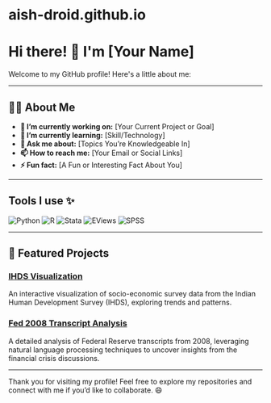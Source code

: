 # aish-droid.github.io
# Hi there! 👋 I'm [Your Name]

Welcome to my GitHub profile! Here's a little about me:

---

## 👨‍💻 About Me
- **🔭 I’m currently working on:** [Your Current Project or Goal]
- **🌱 I’m currently learning:** [Skill/Technology]
- **💬 Ask me about:** [Topics You’re Knowledgeable In]
- **📫 How to reach me:** [Your Email or Social Links]
- **⚡ Fun fact:** [A Fun or Interesting Fact About You]

---
## Tools I use ✨
![Python](https://img.shields.io/badge/Python-3776AB?style=for-the-badge&logo=python&logoColor=white)
![R](https://img.shields.io/badge/R-276DC3?style=for-the-badge&logo=r&logoColor=white)
![Stata](https://img.shields.io/badge/Stata-1F91CF?style=for-the-badge&logo=stata&logoColor=white)
![EViews](https://img.shields.io/badge/EViews-003366?style=for-the-badge&logo=eviews&logoColor=white)
![SPSS](https://img.shields.io/badge/SPSS-FF9900?style=for-the-badge&logo=spss&logoColor=white)

---

## 🌟 Featured Projects

### [IHDS Visualization](link-to-ihds-project)
An interactive visualization of socio-economic survey data from the Indian Human Development Survey (IHDS), exploring trends and patterns.

### [Fed 2008 Transcript Analysis](link-to-fed-transcript-project)
A detailed analysis of Federal Reserve transcripts from 2008, leveraging natural language processing techniques to uncover insights from the financial crisis discussions.

---

Thank you for visiting my profile! Feel free to explore my repositories and connect with me if you’d like to collaborate. 😄
